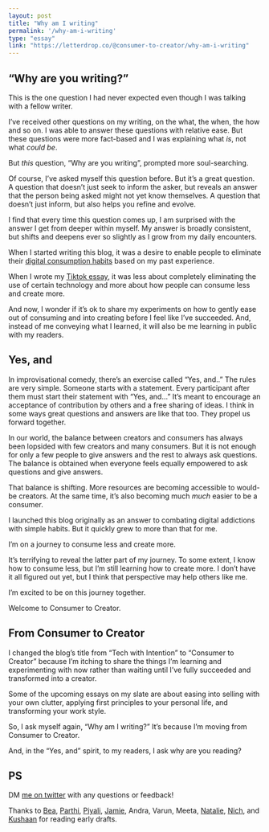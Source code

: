 ```yaml
---
layout: post
title: "Why am I writing"
permalink: '/why-am-i-writing'
type: "essay"
link: "https://letterdrop.co/@consumer-to-creator/why-am-i-writing"
---
```


## “Why are you writing?”

This is the one question I had never expected even though I was talking with a fellow writer. 

I’ve received other questions on my writing, on the what, the when, the how and so on. I was able to answer these questions with relative ease. But these questions were more fact-based and I was explaining what *is*, not what *could be*.

But *this* question, “Why are you writing”, prompted more soul-searching.

Of course, I’ve asked myself this question before. But it’s a great question. A question that doesn’t just seek to inform the asker, but reveals an answer that the person being asked might not yet know themselves. A question that doesn’t just inform, but also helps you refine and evolve.

I find that every time this question comes up, I am surprised with the answer I get from deeper within myself. My answer is broadly consistent, but shifts and deepens ever so slightly as I grow from my daily encounters.

When I started writing this blog, it was a desire to enable people to eliminate their [digital consumption habits](https://heynivi.com/digital-quarantine) based on my past experience.

When I wrote my [Tiktok essay](https://heynivi.com/tiktok), it was less about completely eliminating the use of certain technology and more about how people can consume less and create more.

And now, I wonder if it’s ok to share my experiments on how to gently ease out of consuming and into creating before I feel like I’ve succeeded. And, instead of me conveying what I learned, it will also be me learning in public with my readers.

## Yes, and

In improvisational comedy, there’s an exercise called “Yes, and..” The rules are very simple. Someone starts with a statement. Every participant after them must start their statement with “Yes, and…” It’s meant to encourage an acceptance of contribution by others and a free sharing of ideas. I think in some ways great questions and answers are like that too. They propel us forward together.

In our world, the balance between creators and consumers has always been lopsided with few creators and many consumers. But it is not enough for only a few people to give answers and the rest to always ask questions. The balance is obtained when everyone feels equally empowered to ask questions and give answers.

That balance is shifting. More resources are becoming accessible to would-be creators. At the same time, it’s also becoming much *much* easier to be a consumer. 

I launched this blog originally as an answer to combating digital addictions with simple habits. But it quickly grew to more than that for me. 

I’m on a journey to consume less and create more. 

It’s terrifying to reveal the latter part of my journey.  To some extent, I know how to consume less, but I’m still learning how to create more. I don’t have it all figured out yet, but I think that perspective may help others like me.

I’m excited to be on this journey together.

Welcome to Consumer to Creator.

## From Consumer to Creator

I changed the blog’s title from “Tech with Intention” to “Consumer to Creator” because I’m itching to share the things I’m learning and experimenting with now rather than waiting until I’ve fully succeeded and transformed into a creator.

Some of the upcoming essays on my slate are about easing into selling with your own clutter, applying first principles to your personal life, and transforming your work style.

So, I ask myself again, “Why am I writing?” It’s because I’m moving from Consumer to Creator. 

And, in the “Yes, and” spirit, to my readers, I ask why are you reading?

## PS

DM [me on twitter](https://twitter.com/nivivive) with any questions or feedback!

Thanks to [Bea](http://twitter.com/beatrinidad_), [Parthi](https://twitter.com/parthi_logan), [Piyali](https://twitter.com/peelspls), [Jamie](https://surroundedby.blog/), Andra, Varun, Meeta, [Natalie](http://natalietoren.com/), [Nich](https://twitter.com/nichanank), and [Kushaan](http://twitter.com/kushaanshah) for reading early drafts.
